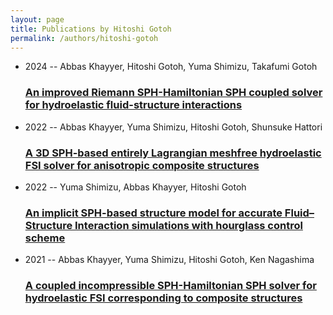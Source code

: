 ```yaml
---
layout: page
title: Publications by Hitoshi Gotoh
permalink: /authors/hitoshi-gotoh
---
```


<ul class="post-list">
<li><span class='post-meta'>2024 -- Abbas Khayyer, Hitoshi Gotoh, Yuma Shimizu, Takafumi Gotoh</span><h3><a class='post-link' href="{{ site.baseurl }}/an-improved-riemann-sph-hamiltonian-sph-coupled-solver-for-hydroelastic-fluid-structure-interactions">An improved Riemann SPH-Hamiltonian SPH coupled solver for hydroelastic fluid-structure interactions</a></h3></li>
<li><span class='post-meta'>2022 -- Abbas Khayyer, Yuma Shimizu, Hitoshi Gotoh, Shunsuke Hattori</span><h3><a class='post-link' href="{{ site.baseurl }}/a-3d-sph-based-entirely-lagrangian-meshfree-hydroelastic-fsi-solver-for-anisotropic-composite-structures">A 3D SPH-based entirely Lagrangian meshfree hydroelastic FSI solver for anisotropic composite structures</a></h3></li>
<li><span class='post-meta'>2022 -- Yuma Shimizu, Abbas Khayyer, Hitoshi Gotoh</span><h3><a class='post-link' href="{{ site.baseurl }}/an-implicit-sph-based-structure-model-for-accurate-fluid-structure-interaction-simulations-with-hourglass-control-scheme">An implicit SPH-based structure model for accurate Fluid–Structure Interaction simulations with hourglass control scheme</a></h3></li>
<li><span class='post-meta'>2021 -- Abbas Khayyer, Yuma Shimizu, Hitoshi Gotoh, Ken Nagashima</span><h3><a class='post-link' href="{{ site.baseurl }}/a-coupled-incompressible-sph-hamiltonian-sph-solver-for-hydroelastic-fsi-corresponding-to-composite-structures">A coupled incompressible SPH-Hamiltonian SPH solver for hydroelastic FSI corresponding to composite structures</a></h3></li>

</ul>
